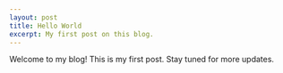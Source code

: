 ```yaml
---
layout: post
title: Hello World
excerpt: My first post on this blog.
---
```


Welcome to my blog! This is my first post. Stay tuned for more updates. 